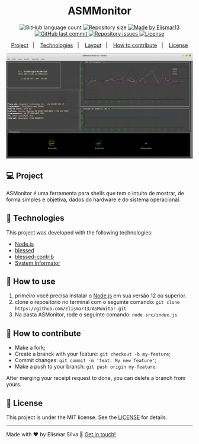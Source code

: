 <h1 align="center">
    ASMMonitor
</h1>

<p align="center">
  <img alt="GitHub language count" src="https://img.shields.io/github/languages/count/Elismar13/SemanaOmnistack11?color=%2304D361">

  <img alt="Repository size" src="https://img.shields.io/github/repo-size/Elismar13/ASMonitor">
	
  <a href="https://www.linkedin.com/in/danielobara/">
    <img alt="Made by Elismar13" src="https://img.shields.io/badge/made%20by-Elismar13-%2304D361">
  </a>

  <a href="https://github.com/DanielObara/SemanaOmnistack11/commits/master">
    <img alt="GitHub last commit" src="https://img.shields.io/github/last-commit/Elismar13/ASMonitor">
  </a>

  <a href="https://github.com/DanielObara/SemanaOmnistack11/issues">
    <img alt="Repository issues" src="https://img.shields.io/github/issues/Elismar13/ASMonitor">
  </a>
<a aria-label="In progress" href="">
  <img alt="License" src="https://img.shields.io/badge/license-MIT-brightgreen">
</p>

<p align="center">
  <a href="#-project">Project</a>&nbsp;&nbsp;&nbsp;|&nbsp;&nbsp;&nbsp;
  <a href="#rocket-Technologies">Technologies</a>&nbsp;&nbsp;&nbsp;|&nbsp;&nbsp;&nbsp;
  <a href="#-layout">Layout</a>&nbsp;&nbsp;&nbsp;|&nbsp;&nbsp;&nbsp;
  <a href="#-how-to-contribute">How to contribute</a>&nbsp;&nbsp;&nbsp;|&nbsp;&nbsp;&nbsp;
  <a href="#memo-license">License</a>
</p>

<p aligh="center">
	<img src=".github/running.png" >
</p>

## 💻 Project

ASMonitor é uma ferramenta para shells que tem o intuito de mostrar, de forma simples e objetiva, dados do hardware e do sistema operacional.

## :rocket: Technologies

This project was developed with the following technologies:

- [Node.js](https://nodejs.org/en/) 
- [blessed](https://github.com/chjj/blessed#style)
- [blessed-contrib](https://github.com/yaronn/blessed-contrib)
- [System Informator](https://systeminformation.io/cpu.html)

## :wrench: How to use

1. primeiro você precisa instalar o [Node.js](https://nodejs.org/en/)  em sua versão 12 ou superior.
2. clone o repositório no terminal com o seguinte comando:
`git clone https://github.com/Elismar13/ASMonitor.git`
3. Na pasta ASMonitor, rode o seguinte comando:
`node src/index.js`


## 🤔 How to contribute

- Make a fork;
- Create a branck with your feature: `git checkout -b my-feature`;
- Commit changes: `git commit -m 'feat: My new feature'`;
- Make a push to your branch: `git push origin my-feature`.

After merging your receipt request to done, you can delete a branch from yours.

## :memo: License

This project is under the MIT license. See the [LICENSE](LICENSE.md) for details.

---

Made with ♥ by Elismar Silva :wave: [Get in touch!](https://www.linkedin.com/in/elismar-silva-644272191/)
